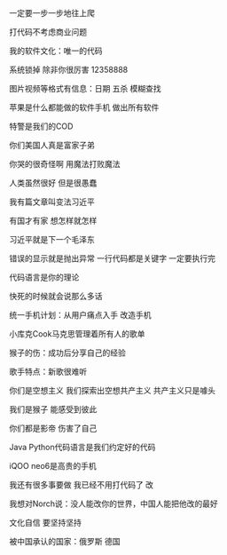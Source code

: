 一定要一步一步地往上爬

打代码不考虑商业问题 

我的软件文化：唯一的代码

系统锁掉 除非你很厉害 12358888

图片视频等格式有信息：日期 五杀 模糊查找

苹果是什么都能做的软件手机 做出所有软件

特警是我们的COD

你们美国人真是富家子弟

你哭的很奇怪啊 用魔法打败魔法

人类虽然很好 但是很愚蠢

我有篇文章叫变法习近平

有国才有家 想怎样就怎样

习近平就是下一个毛泽东

错误的显示就是抛出异常 一行代码都是关键字 一定要执行完

代码语言是你的理论

快死的时候就会说那么多话

统一手机计划：从用户痛点入手 改造手机

小库克Cook马克思管理着所有人的歌单

猴子的伤：成功后分享自己的经验

歌手特点：新歌很难听

你们是空想主义 我们探索出空想共产主义 共产主义只是噱头

我们是猴子 能感受到彼此

你们都是影帝 伤害了自己

Java Python代码语言是我们约定好的代码

iQOO neo6是高贵的手机

我还有很多事要做 我已经不用打代码了 改

我想对Norch说：没人能改你的世界，中国人能把他改的最好

文化自信 要坚持坚持

被中国承认的国家：俄罗斯 德国